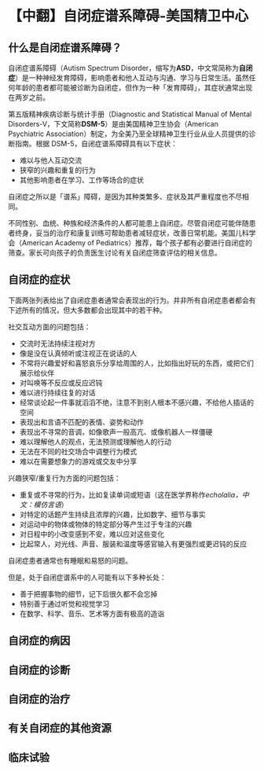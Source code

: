 # 【中翻】自闭症谱系障碍-美国精卫中心

## 什么是自闭症谱系障碍？

自闭症谱系障碍（Autism Spectrum Disorder，缩写为**ASD**，中文常简称为**自闭症**）是一种神经发育障碍，影响患者和他人互动与沟通、学习与日常生活。虽然任何年龄的患者都可能被诊断为自闭症，但作为一种「发育障碍」，其症状通常出现在两岁之前。

第五版精神疾病诊断与统计手册（Diagnostic and Statistical Manual of Mental Disorders-V，下文简称**DSM-5**）是由美国精神卫生协会（American Psychiatric Association）制定，为全美乃至全球精神卫生行业从业人员提供的诊断指南。根据 DSM-5，自闭症谱系障碍具有以下症状：

- 难以与他人互动交流
- 狭窄的兴趣和重复的行为
- 其他影响患者在学习、工作等场合的症状

自闭症之所以是「谱系」障碍，是因为其种类繁多、症状及其严重程度也不尽相同。

不同性别、血统、种族和经济条件的人都可能患上自闭症。尽管自闭症可能伴随患者终身，妥当的治疗和康复训练可帮助患者减轻症状，改善日常机能。美国儿科学会（American Academy of Pediatrics）推荐，每个孩子都有必要进行自闭症的筛查。家长可向孩子的负责医生讨论有关自闭症筛查评估的相关信息。

## 自闭症的症状

下面两张列表给出了自闭症患者通常会表现出的行为。并非所有自闭症患者都会有下述所有的情况，但大多数都会出现其中的若干种。

社交互动方面的问题包括：

- 交流时无法持续注视对方
- 像是没在认真倾听或注视正在说话的人
- 不常将兴趣爱好和喜怒哀乐分享给周围的人，比如指出好玩的东西，或把它们展示给伙伴
- 对叫唤等不反应或反应迟钝
- 难以进行持续往复的对话
- 经常谈论起一件事就滔滔不绝，注意不到别人根本不感兴趣，不给他人插话的空间
- 表现出和言语不匹配的表情、姿势和动作
- 表现出不寻常的音调，如像歌声一般高亢、或像机器人一样僵硬
- 难以理解他人的观点，无法预测或理解他人的行动
- 无法在不同的社交场合中调整行为模式
- 难以在需要想象力的游戏或交友中分享

兴趣狭窄/重复行为方面的问题包括：

- 重复或不寻常的行为，比如复读单词或短语（这在医学界称作*echolalia，中文：模仿言语*）
- 对特定的话题产生持续且浓厚的兴趣，比如数字、细节与事实
- 对运动中的物体或物体的特定部分等产生过于专注的兴趣
- 对日程中的小改变感到不安，难以应对这些变化
- 比起常人，对光线、声音、服装和温度等感官输入有更强烈或更迟钝的反应

自闭症患者通常也有睡眠和易怒的问题。

但是，处于自闭症谱系中的人可能有以下多种长处：

- 善于把握事物的细节，记下后很久都不会忘掉
- 特别善于通过听觉和视觉学习
- 在数学、科学、音乐、艺术等方面有极高的造诣

## 自闭症的病因

## 自闭症的诊断

## 自闭症的治疗

## 有关自闭症的其他资源

## 临床试验
